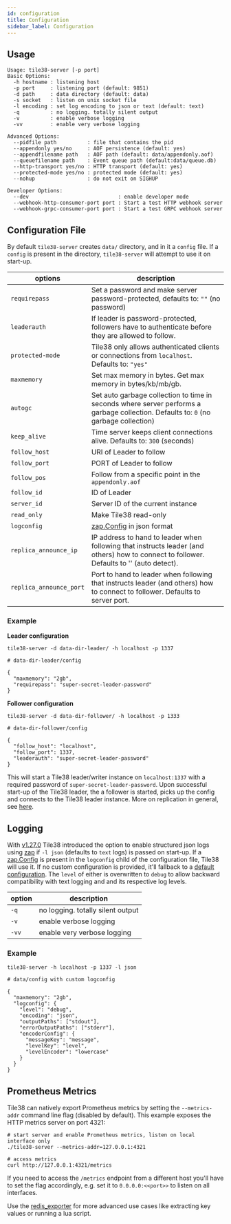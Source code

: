```yaml
---
id: configuration
title: Configuration
sidebar_label: Configuration
---
```


## Usage

```plaintext
Usage: tile38-server [-p port]
Basic Options:
  -h hostname : listening host
  -p port     : listening port (default: 9851)
  -d path     : data directory (default: data)
  -s socket   : listen on unix socket file
  -l encoding : set log encoding to json or text (default: text) 
  -q          : no logging. totally silent output
  -v          : enable verbose logging
  -vv         : enable very verbose logging

Advanced Options: 
  --pidfile path          : file that contains the pid
  --appendonly yes/no     : AOF persistence (default: yes)
  --appendfilename path   : AOF path (default: data/appendonly.aof)
  --queuefilename path    : Event queue path (default:data/queue.db)
  --http-transport yes/no : HTTP transport (default: yes)
  --protected-mode yes/no : protected mode (default: yes)
  --nohup                 : do not exit on SIGHUP

Developer Options:
  --dev                             : enable developer mode
  --webhook-http-consumer-port port : Start a test HTTP webhook server
  --webhook-grpc-consumer-port port : Start a test GRPC webhook server
```

## Configuration File

By default `tile38-server` creates `data/` directory, and in it a `config` file. If a `config` is present in the directory, `tile38-server` will attempt to use it on start-up.

| options | description |
|--|--|
| `requirepass`| Set a password and make server password-protected, defaults to: `""` (no password)|
| `leaderauth` | If leader is password-protected, followers have to authenticate before they are allowed to follow. |
| `protected-mode` | Tile38 only allows authenticated clients or connections from `localhost`. Defaults to: `"yes"` |
| `maxmemory` | Set max memory in bytes. Get max memory in bytes/kb/mb/gb. |
| `autogc` | Set auto garbage collection to time in seconds where server performs a garbage collection. Defaults to: `0` (no garbage collection) |
| `keep_alive` | Time server keeps client connections alive. Defaults to: `300` (seconds) |
| `follow_host` | URI of Leader to follow |
| `follow_port` | PORT of Leader to follow |
| `follow_pos` | Follow from a specific point in the `appendonly.aof` |
| `follow_id` | ID of Leader |
| `server_id` | Server ID of the current instance |
| `read_only` | Make Tile38 read-only |
| `logconfig`| [zap.Config](https://pkg.go.dev/go.uber.org/zap#Config) in json format |
| `replica_announce_ip` | IP address to hand to leader when following that instructs leader (and others) how to connect to follower. Defaults to '' (auto detect). |
| `replica_announce_port` | Port to hand to leader when following that instructs leader (and others) how to connect to follower. Defaults to server port. |

### Example

**Leader configuration**

`tile38-server -d data-dir-leader/ -h localhost -p 1337`

```plaintext
# data-dir-leader/config

{
  "maxmemory": "2gb",
  "requirepass": "super-secret-leader-password"
}
```

**Follower configuration**

`tile38-server -d data-dir-follower/ -h localhost -p 1333`

```plaintext
# data-dir-follower/config

{
  "follow_host": "localhost",
  "follow_port": 1337,
  "leaderauth": "super-secret-leader-password"
}
```

This will start a Tile38 leader/writer instance on `localhost:1337` with a required password of `super-secret-leader-password`. Upon successful start-up of the Tile38 leader, the
a follower is started, picks up the config and connects to the Tile38 leader instance. More on replication in general, see [here](../topics/replication.md).


## Logging

With [v1.27.0](https://github.com/tidwall/tile38/releases/tag/1.27.0) Tile38 introduced the option to enable structured json logs using [zap](https://pkg.go.dev/go.uber.org/zap) if `-l json` (defaults to `text` logs) is passed on start-up.
If a [zap.Config](https://pkg.go.dev/go.uber.org/zap#Config) is present in the `logconfig` child of the configuration file, Tile38 will use it. If no custom configuration is provided, it'll fallback to 
a [default configuration](https://pkg.go.dev/go.uber.org/zap#NewProductionConfig). The `level` of either is overwritten to `debug` to allow backward compatibility with text logging and and its respective log levels.

| option | description |
|--|--|
| `-q` | no logging. totally silent output |
| `-v` | enable verbose logging |
| `-vv` | enable very verbose logging |

### Example

`tile38-server -h localhost -p 1337 -l json `

```plaintext
# data/config with custom logconfig

{
  "maxmemory": "2gb",
  "logconfig": {
    "level": "debug",
    "encoding": "json", 
    "outputPaths": ["stdout"],
    "errorOutputPaths": ["stderr"],
    "encoderConfig": {
      "messageKey": "message",
      "levelKey": "level",
      "levelEncoder": "lowercase"
    }
  }
}
```

## Prometheus Metrics
Tile38 can natively export Prometheus metrics by setting the `--metrics-addr` command line flag (disabled by default). This example exposes the HTTP metrics server on port 4321:
```plaintext
# start server and enable Prometheus metrics, listen on local interface only
./tile38-server --metrics-addr=127.0.0.1:4321

# access metrics
curl http://127.0.0.1:4321/metrics
```
If you need to access the `/metrics` endpoint from a different host you'll have to set the flag accordingly, e.g. set it to `0.0.0.0:<<port>>` to listen on all interfaces.

Use the [redis_exporter](https://github.com/oliver006/redis_exporter) for more advanced use cases like extracting key values or running a lua script.
